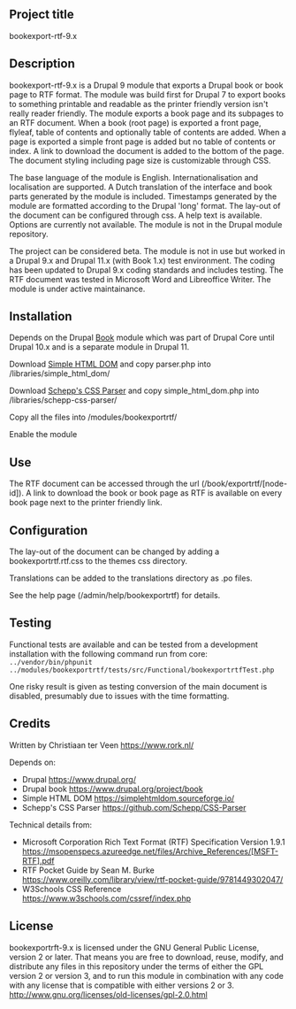 ## Project title
bookexport-rtf-9.x

## Description

bookexport-rtf-9.x is a Drupal 9 module that exports a Drupal book or book page to RTF format. The module was build first for Drupal 7 to export books to something printable and readable as the printer friendly version isn't really reader friendly. The module exports a book page and its subpages to an RTF document. When a book (root page) is exported a front page, flyleaf, table of contents and optionally table of contents are added. When a page is exported a simple front page is added but no table of contents or index. A link to download the document is added to the bottom of the page. The document styling including page size is customizable through CSS.

The base language of the module is English. Internationalisation and localisation are supported. A Dutch translation of the interface and book parts generated by the module is included. Timestamps generated by the module are formatted according to the Drupal 'long' format. The lay-out of the document can be configured through css. A help text is available. Options are currently not available. The module is not in the Drupal module repository.

The project can be considered beta. The module is not in use but worked in a Drupal 9.x and Drupal 11.x (with Book 1.x) test environment. The coding has been updated to Drupal 9.x coding standards and includes testing. The RTF document was tested in Microsoft Word and Libreoffice Writer. The module is under active maintainance.

## Installation
Depends on the Drupal [Book](https://www.drupal.org/project/book) module which was part of Drupal Core until Drupal 10.x and is a separate module in Drupal 11.

Download [Simple HTML DOM](https://simplehtmldom.sourceforge.io/) and copy parser.php into /libraries/simple_html_dom/

Download [Schepp's CSS Parser](https://github.com/Schepp/CSS-Parser) and copy simple_html_dom.php into /libraries/schepp-css-parser/

Copy all the files into /modules/bookexportrtf/

Enable the module

## Use

The RTF document can be accessed through the url (/book/exportrtf/\[node-id\]). A link to download the book or book page as RTF is available on every book page next to the printer friendly link.

## Configuration

The lay-out of the document can be changed by adding a bookexportrtf.rtf.css to the themes css directory.

Translations can be added to the translations directory as .po files.

See the help page (/admin/help/bookexportrtf) for details.

## Testing

Functional tests are available and can be tested from a development installation with the following command run from core: `../vendor/bin/phpunit ../modules/bookexportrtf/tests/src/Functional/bookexportrtfTest.php`

One risky result is given as testing conversion of the main document is disabled, presumably due to issues with the time formatting.

## Credits

Written by Christiaan ter Veen <https://www.rork.nl/>

Depends on:

- Drupal <https://www.drupal.org/>
- Drupal book <https://www.drupal.org/project/book>
- Simple HTML DOM <https://simplehtmldom.sourceforge.io/>
- Schepp's CSS Parser <https://github.com/Schepp/CSS-Parser>

Technical details from:

- Microsoft Corporation Rich Text Format (RTF) Specification Version 1.9.1 https://msopenspecs.azureedge.net/files/Archive_References/[MSFT-RTF].pdf
- RTF Pocket Guide by Sean M. Burke <https://www.oreilly.com/library/view/rtf-pocket-guide/9781449302047/>
- W3Schools CSS Reference <https://www.w3schools.com/cssref/index.php>

## License

bookexportrft-9.x is licensed under the GNU General Public License, version 2 or later. That means you are free to download, reuse, modify, and distribute any files in this repository under the terms of either the GPL version 2 or version 3, and to run this module in combination with any code with any license that is compatible with either versions 2 or 3.  
http://www.gnu.org/licenses/old-licenses/gpl-2.0.html
